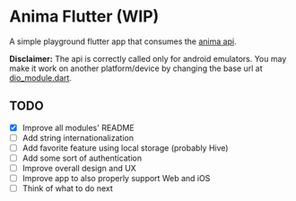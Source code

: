 # Anima Flutter (WIP)

A simple playground flutter app that consumes the [anima api](https://github.com/ruansilvx/anima-api).

**Disclaimer:** The api is correctly called only for android emulators. You may make it work on another platform/device by changing the base url at [dio_module.dart](lib/src/dio_module.dart).

## TODO

- [x] Improve all modules' README
- [ ] Add string internationalization
- [ ] Add favorite feature using local storage (probably Hive)
- [ ] Add some sort of authentication
- [ ] Improve overall design and UX
- [ ] Improve app to also properly support Web and iOS
- [ ] Think of what to do next